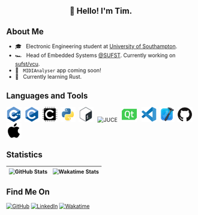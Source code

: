 <h2 align="center">👋 Hello! I'm Tim.</h2>

## About Me
- 🎓 &nbsp; Electronic Engineering student at [University of Southampton](https://www.ecs.soton.ac.uk/).
- 🏎 &nbsp; Head of Embedded Systems [@SUFST](https://github.com/sufst). Currently working on [sufst/vcu](https://github.com/sufst/vcu).
- 🎹 &nbsp; `MIDIAnalyser` app coming soon!
- 📖 &nbsp; Currently learning Rust.

## Languages and Tools
<div>
  <img src="https://github.com/devicons/devicon/blob/master/icons/cplusplus/cplusplus-original.svg" title="C++" alt="C++" width="40" height="40"/>&nbsp;
  <img src="https://github.com/devicons/devicon/blob/master/icons/c/c-original.svg" title="C" alt="C" width="40" height="40"/>&nbsp;
  <img src="https://github.com/devicons/devicon/blob/master/icons/embeddedc/embeddedc-original.svg" title="Embedded C" alt="Embedded C" width="40" height="40"/>&nbsp;
  <img src="https://github.com/devicons/devicon/blob/master/icons/python/python-original.svg" title="Python" alt="Python" width="40" height="40"/>&nbsp;
  <img src="https://github.com/devicons/devicon/blob/master/icons/bash/bash-original.svg" title="Bash" alt="Bash" width="40" height="40"/>&nbsp;
  &nbsp;<img src="https://avatars.githubusercontent.com/u/62880632?s=200&v=4" title="JUCE" alt="JUCE" width="38" height="38"/> &nbsp;
  <img src="https://github.com/devicons/devicon/blob/master/icons/qt/qt-original.svg" title="QT" alt="QT" width="40" height="40"/> &nbsp;
  <img src="https://github.com/devicons/devicon/blob/master/icons/vscode/vscode-original.svg" title="VSCode" alt="VSCode" width="40" height="40"/>&nbsp;
  <img src="https://github.com/devicons/devicon/blob/master/icons/xcode/xcode-original.svg" title="Xcode" alt="Xcode" width="40" height="40"/>&nbsp;
  <img src="https://github.com/devicons/devicon/blob/master/icons/github/github-original.svg" title="GitHub" alt="GitHub" width="40" height="40"/>&nbsp;
  <img src="https://github.com/devicons/devicon/blob/master/icons/apple/apple-original.svg" title="Apple" alt="Apple" width="40" height="40"/>
</div>

## Statistics

| <a><img align="center" src="https://github-readme-stats-pzhxd65xr-t-bre.vercel.app/api?username=t-bre&count_private=true&show_icons=true&custom_title=GitHub&hide_border=true" alt="GitHub Stats" /></a> | <a><img align="center" src="https://github-readme-stats.vercel.app/api/wakatime?username=t_bre&langs_count=5&hide_border=true&custom_title=Wakatime" alt="Wakatime Stats"/></a> |
| ------------- | ------------- |

## Find Me On
<p><a href="https://github.com/t-bre" target="_blank"><img alt="GitHub" src="https://img.shields.io/badge/GitHub-%2312100E.svg?&style=for-the-badge&logo=Github&logoColor=white" /></a> <a href="https://www.linkedin.com/in/timothy-brewis/" target="_blank"><img alt="LinkedIn" src="https://img.shields.io/badge/linkedin-%230077B5.svg?&style=for-the-badge&logo=linkedin&logoColor=white" /></a> <a href="https://wakatime.com/@t_bre" target="_blank"><img alt="Wakatime" src="https://img.shields.io/badge/wakatime-%2336465D?.svg?&style=for-the-badge&logoColor=white" /></a>
</p>
